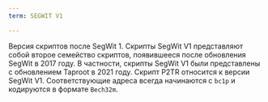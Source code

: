 ```yaml
---
term: SEGWIT V1

---
```

Версия скриптов после SegWit 1. Скрипты SegWit V1 представляют собой второе семейство скриптов, появившееся после обновления SegWit в 2017 году. В частности, скрипты SegWit V1 были представлены с обновлением Taproot в 2021 году. Скрипт P2TR относится к версии SegWit V1. Соответствующие адреса всегда начинаются с `bc1p` и кодируются в формате `Bech32m`.
